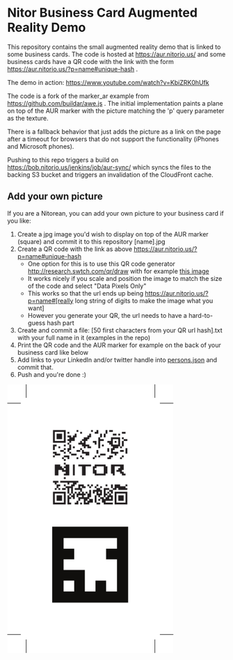 # Nitor Business Card Augmented Reality Demo #

This repository contains the small augmented reality demo that is linked
to some business cards. The code is hosted at https://aur.nitorio.us/
and some business cards have a QR code with the link with the form
https://aur.nitorio.us/?p=name#unique-hash .

The demo in action: https://www.youtube.com/watch?v=KbiZRK0hUfk

The code is a fork of the marker_ar example from https://github.com/buildar/awe.js .
The initial implementation paints a plane on top of the AUR marker with the
picture matching the 'p' query parameter as the texture.

There is a fallback behavior that just adds the picture as a link on the page
after a timeout for browsers that do not support the functionality (iPhones and
Microsoft phones).

Pushing to this repo triggers a build on https://bob.nitorio.us/jenkins/job/aur-sync/
which syncs the files to the backing S3 bucket and triggers an invalidation of
the CloudFront cache.

## Add your own picture ##

If you are a Nitorean, you can add your own picture to your business card if you like:

1. Create a jpg image you'd wish to display on top of the AUR marker (square)
and commit it to this repository [name].jpg
1. Create a QR code with the link as above https://aur.nitorio.us/?p=name#unique-hash
    * One option for this is to use this QR code generator http://research.swtch.com/qr/draw
    with for example [this image](nitor-bw.png)
    * It works nicely if you scale and position the image to match the size of
    the code and select "Data Pixels Only"
    * This works so that the url ends up being https://aur.nitorio.us/?p=name#[really long string of digits to make the image what you want]
    * However you generate your QR, the url needs to have a hard-to-guess hash part
1. Create and commit a file: [50 first characters from your QR url hash].txt with your full name in it (examples in the repo)
1. Print the QR code and the AUR marker for example on the back of your business
card like below
1. Add links to your LinkedIn and/or twitter handle into [persons.json](persons.json)
and commit that.
1. Push and you're done :)


![Business card back](business-card-back.png)
